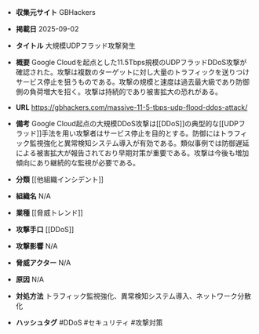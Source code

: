 - **収集元サイト**
GBHackers

- **掲載日**
2025-09-02

- **タイトル**
大規模UDPフラッド攻撃発生

- **概要**
Google Cloudを起点とした11.5Tbps規模のUDPフラッドDDoS攻撃が確認された。攻撃は複数のターゲットに対し大量のトラフィックを送りつけサービス停止を狙うものである。攻撃の規模と速度は過去最大級であり防御側の負荷増大を招く。攻撃は持続的であり被害拡大の恐れがある。

- **URL**
https://gbhackers.com/massive-11-5-tbps-udp-flood-ddos-attack/

- **備考**
Google Cloud起点の大規模DDoS攻撃は[[DDoS]]の典型的な[[UDPフラッド]]手法を用い攻撃者はサービス停止を目的とする。防御にはトラフィック監視強化と異常検知システム導入が有効である。類似事例では防御遅延による被害拡大が報告されており早期対策が重要である。攻撃は今後も増加傾向にあり継続的な監視が必要である。

- **分類**
[[他組織インシデント]]

- **組織名**
N/A

- **業種**
[[脅威トレンド]]

- **攻撃手口**
[[DDoS]]

- **攻撃影響**
N/A

- **脅威アクター**
N/A

- **原因**
N/A

- **対処方法**
トラフィック監視強化、異常検知システム導入、ネットワーク分散化

- **ハッシュタグ**
#DDoS #セキュリティ #攻撃対策
